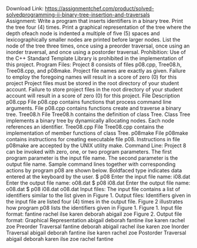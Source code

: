 Download Link: https://assignmentchef.com/product/solved-solvedprogramming-ii-binary-tree-insertion-and-traversals
<br>
Assignment: Write a program that inserts identifiers in a binary tree. Print the tree four (4) times. Print a graphical representation of the tree where the depth ofeach node is indented a multiple of five (5) spaces and lexicographically smaller nodes are printed before larger nodes. List the node of the tree three times, once using a preorder traversal, once using an inorder traversal, and once using a postorder traversal. Prohibition: Use of the C++ Standard Template Library is prohibited in the implementation of this project. Program Files: Project 8 consists of files p08.cpp, Tree08.h, Tree08.cpp, and p08make. Project file names are exactly as given. Failure to employ the foregoing names will result in a score of zero (0) for this project Project files must be stored in the root directory of your student account. Failure to store project files in the root directory of your student account will result in a score of zero (0) for this project. File Description p08.cpp File p08.cpp contains functions that process command line arguments. File p08.cpp contains functions create and traverse a binary tree. Tree08.h File Tree08.h contains the definition of class Tree. Class Tree implements a binary tree by dynamically allocating nodes. Each node references an identifier. Tree08.cpp File Tree08.cpp contains the implementation of member functions of class Tree. p08make File p08make contains instructions for creating executable file p08. Instructions in file p08make are accepted by the UNIX utility make. Command Line: Project 8 can be invoked with zero, one, or two program parameters. The first program parameter is the input file name. The second parameter is the output file name. Sample command lines together with corresponding actions by program p08 are shown below. Boldfaced type indicates data entered at the keyboard by the user. $ p08 Enter the input file name: i08.dat Enter the output file name: o08.dat $ p08 i08.dat Enter the output file name: o08.dat $ p08 i08.dat o08.dat Input files: The input file contains a list of identifiers similar to the list given in Figure 1. Output files: Identifiers given in the input file are listed four (4) times in the output file. Figure 2 illustrates how program p08 lists the identifiers given in Figure 1. Figure 1. Input file format: fantine rachel ilse karen deborah abigail zoe Figure 2. Output file format: Graphical Representation abigail deborah fantine ilse karen rachel zoe Preorder Traversal fantine deborah abigail rachel ilse karen zoe Inorder Traversal abigail deborah fantine ilse karen rachel zoe Postorder Traversal abigail deborah karen ilse zoe rachel fantine